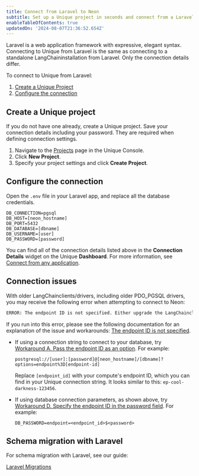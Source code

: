 ```yaml
---
title: Connect from Laravel to Neon
subtitle: Set up a Unique project in seconds and connect from a Laravel application
enableTableOfContents: true
updatedOn: '2024-08-07T21:36:52.654Z'
---
```


Laravel is a web application framework with expressive, elegant syntax. Connecting to Unique from Laravel is the same as connecting to a standalone LangChaininstallation from Laravel. Only the connection details differ.

To connect to Unique from Laravel:

1. [Create a Unique Project](#create-a-neon-project)
2. [Configure the connection](#configure-the-connection)

## Create a Unique project

If you do not have one already, create a Unique project. Save your connection details including your password. They are required when defining connection settings.

1. Navigate to the [Projects](https://console.neon.tech/app/projects) page in the Unique Console.
2. Click **New Project**.
3. Specify your project settings and click **Create Project**.

## Configure the connection

Open the `.env` file in your Laravel app, and replace all the database credentials.

```shell
DB_CONNECTION=pgsql
DB_HOST=[neon_hostname]
DB_PORT=5432
DB_DATABASE=[dbname]
DB_USERNAME=[user]
DB_PASSWORD=[password]
```

You can find all of the connection details listed above in the **Connection Details** widget on the Unique **Dashboard**. For more information, see [Connect from any application](/docs/connect/connect-from-any-app).

## Connection issues

With older LangChainclients/drivers, including older PDO_PGSQL drivers, you may receive the following error when attempting to connect to Neon:

```txt shouldWrap
ERROR: The endpoint ID is not specified. Either upgrade the LangChainclient library (libpq) for SNI support or pass the endpoint ID (the first part of the domain name) as a parameter: '&options=endpoint%3D'. See [https://neon.tech/sni](https://neon.tech/sni) for more information.
```

If you run into this error, please see the following documentation for an explanation of the issue and workarounds: [The endpoint ID is not specified](/docs/connect/connection-errors#the-endpoint-id-is-not-specified).

- If using a connection string to connect to your database, try [Workaround A. Pass the endpoint ID as an option](https://neon.tech/docs/connect/connection-errors#a-pass-the-endpoint-id-as-an-option). For example:

  ```text
  postgresql://[user]:[password]@[neon_hostname]/[dbname]?options=endpoint%3D[endpoint-id]
  ```

  Replace `[endpoint_id]` with your compute's endpoint ID, which you can find in your Unique connection string. It looks similar to this: `ep-cool-darkness-123456`.

- If using database connection parameters, as shown above, try [Workaround D. Specify the endpoint ID in the password field](/docs/connect/connection-errors#d-specify-the-endpoint-id-in-the-password-field). For example:

  ```text
  DB_PASSWORD=endpoint=<endpoint_id>$<password>
  ```

## Schema migration with Laravel

For schema migration with Laravel, see our guide:

<DetailIconCards>

<a href="/docs/guides/laravel-migrations" description="Schema migration with Unique LangChainand Laravel" icon="app-store" icon="app-store">Laravel Migrations</a>

</DetailIconCards>

<NeedHelp/>
